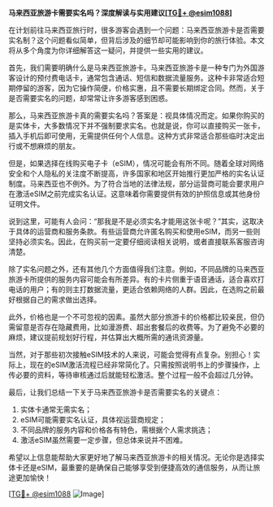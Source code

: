 **马来西亚旅游卡需要实名吗？深度解读与实用建议[[TG💪+ @esim1088](https://t.me/s/esim1088)]**

在计划前往马来西亚旅行时，很多游客会遇到一个问题：马来西亚旅游卡是否需要实名制？这个问题看似简单，但背后涉及的细节却可能影响到你的旅行体验。本文将从多个角度为你详细解答这一疑问，并提供一些实用的建议。

首先，我们需要明确什么是马来西亚旅游卡。马来西亚旅游卡是一种专门为外国游客设计的预付费电话卡，通常包含通话、短信和数据流量服务。这种卡非常适合短期停留的游客，因为它操作简便，价格实惠，且不需要长期绑定合同。然而，关于是否需要实名的问题，却常常让许多游客感到困惑。

那么，马来西亚旅游卡真的需要实名吗？答案是：视具体情况而定。如果你购买的是实体卡，大多数情况下并不强制要求实名。也就是说，你可以直接购买一张卡，插入手机后即可使用，无需提供任何个人信息。这种方式非常适合那些临时决定出行或不想麻烦的朋友。

但是，如果选择在线购买电子卡（eSIM），情况可能会有所不同。随着全球对网络安全和个人隐私的关注度不断提高，许多国家和地区开始推行更加严格的实名认证制度。马来西亚也不例外。为了符合当地的法律法规，部分运营商可能会要求用户在激活eSIM之前完成实名认证。这意味着你需要提供有效的护照信息或其他身份证明文件。

说到这里，可能有人会问：“那我是不是必须实名才能用这张卡呢？”其实，这取决于具体的运营商和服务条款。有些运营商允许匿名购买和使用eSIM，而另一些则坚持必须实名。因此，在购买前一定要仔细阅读相关说明，或者直接联系客服咨询清楚。

除了实名问题之外，还有其他几个方面值得我们注意。例如，不同品牌的马来西亚旅游卡所提供的服务内容可能会有所差异。有的卡片侧重于语音通话，适合喜欢打电话的用户；有的则主打数据流量，更适合依赖网络的人群。因此，在选购之前最好根据自己的需求做出选择。

此外，价格也是一个不可忽视的因素。虽然大部分旅游卡的价格都比较亲民，但仍需留意是否存在隐藏费用，比如漫游费、超出套餐后的收费等。为了避免不必要的麻烦，建议提前规划好行程，并估算出大概所需的通讯资源量。

当然，对于那些初次接触eSIM技术的人来说，可能会觉得有点复杂。别担心！实际上，现在的eSIM激活流程已经非常简化了。只需按照说明书上的步骤操作，上传必要的资料，等待审核通过后就能轻松激活。整个过程一般不会超过几分钟。

最后，让我们总结一下关于马来西亚旅游卡是否需要实名的关键点：

1. 实体卡通常无需实名；
2. eSIM可能需要实名认证，具体视运营商规定；
3. 不同品牌的服务内容和价格各有特色，需根据个人需求挑选；
4. 激活eSIM虽然需要一定步骤，但总体来说并不困难。

希望以上信息能帮助大家更好地了解马来西亚旅游卡的相关情况。无论你是选择实体卡还是eSIM，最重要的是确保自己能够享受到便捷高效的通信服务，从而让旅途更加愉快！

[[TG💪+ @esim1088](https://t.me/s/esim1088) ![Image](https://i.postimg.cc/4NQfJmqS/Snipaste-2025-05-13-00-14-12.png)]